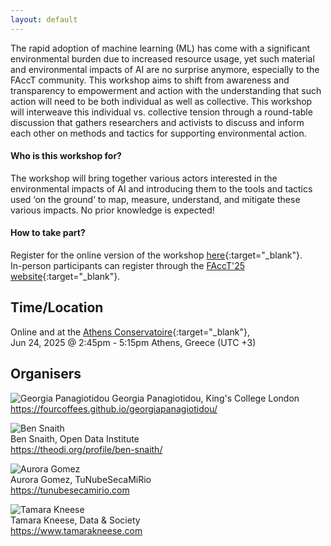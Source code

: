 ```yaml
---
layout: default
---
```


The rapid adoption of machine learning (ML) has come with a significant environmental burden due to increased resource usage, yet such material and environmental impacts of AI are no surprise anymore, especially to the FAccT community. This workshop aims to shift from awareness and transparency to empowerment and action with the understanding that such action will need to be both individual as well as collective. This workshop will interweave this individual vs. collective tension through a round-table discussion that gathers researchers and activists to discuss and inform each other on methods and tactics for supporting environmental action.  

#### Who is this workshop for?

The workshop will bring together various actors interested in the environmental impacts of AI and introducing them to the tools and tactics used ‘on the ground’ to map, measure, understand, and mitigate these various impacts. No prior knowledge is expected! 

#### How to take part?

Register for the online version of the workshop [here](){:target="_blank"}.
<br>
In-person participants can register through the [FAccT'25 website](https://facctconference.org){:target="_blank"}.

## Time/Location
Online and at the [Athens Conservatoire](https://www.athensconservatoire.gr/){:target="_blank"},
<br>
Jun 24, 2025 @ 2:45pm - 5:15pm Athens, Greece (UTC +3)

## Organisers 

![Georgia Panagiotidou]() 
Georgia Panagiotidou, King's College London  
https://fourcoffees.github.io/georgiapanagiotidou/
<br>

![Ben Snaith]()  
Ben Snaith, Open Data Institute   
https://theodi.org/profile/ben-snaith/
<br>

![Aurora Gomez]()  
Aurora Gomez, TuNubeSecaMiRio  
https://tunubesecamirio.com
<br>

![Tamara Kneese]()  
Tamara Kneese, Data & Society  
https://www.tamarakneese.com
<br>
